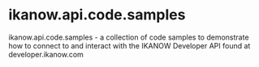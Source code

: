 ikanow.api.code.samples
=======================

ikanow.api.code.samples - a collection of code samples to demonstrate how to connect to and interact with the IKANOW Developer API found at developer.ikanow.com